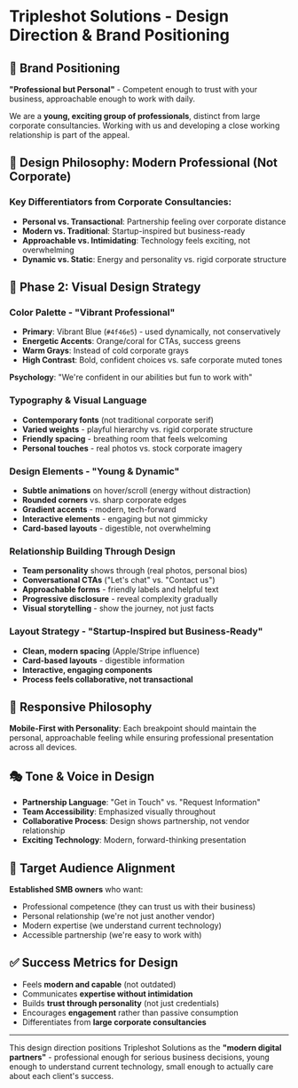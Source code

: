 # Tripleshot Solutions - Design Direction & Brand Positioning

## 🎯 **Brand Positioning**
**"Professional but Personal"** - Competent enough to trust with your business, approachable enough to work with daily.

We are a **young, exciting group of professionals**, distinct from large corporate consultancies. Working with us and developing a close working relationship is part of the appeal.

## 🚀 **Design Philosophy: Modern Professional (Not Corporate)**

### **Key Differentiators from Corporate Consultancies:**
- **Personal vs. Transactional**: Partnership feeling over corporate distance
- **Modern vs. Traditional**: Startup-inspired but business-ready
- **Approachable vs. Intimidating**: Technology feels exciting, not overwhelming
- **Dynamic vs. Static**: Energy and personality vs. rigid corporate structure

## 🎨 **Phase 2: Visual Design Strategy**

### **Color Palette - "Vibrant Professional"**
- **Primary**: Vibrant Blue (`#4f46e5`) - used dynamically, not conservatively
- **Energetic Accents**: Orange/coral for CTAs, success greens
- **Warm Grays**: Instead of cold corporate grays
- **High Contrast**: Bold, confident choices vs. safe corporate muted tones

**Psychology**: "We're confident in our abilities but fun to work with"

### **Typography & Visual Language**
- **Contemporary fonts** (not traditional corporate serif)
- **Varied weights** - playful hierarchy vs. rigid corporate structure
- **Friendly spacing** - breathing room that feels welcoming
- **Personal touches** - real photos vs. stock corporate imagery

### **Design Elements - "Young & Dynamic"**
- **Subtle animations** on hover/scroll (energy without distraction)
- **Rounded corners** vs. sharp corporate edges
- **Gradient accents** - modern, tech-forward
- **Interactive elements** - engaging but not gimmicky
- **Card-based layouts** - digestible, not overwhelming

### **Relationship Building Through Design**
- **Team personality** shows through (real photos, personal bios)
- **Conversational CTAs** ("Let's chat" vs. "Contact us")
- **Approachable forms** - friendly labels and helpful text
- **Progressive disclosure** - reveal complexity gradually
- **Visual storytelling** - show the journey, not just facts

### **Layout Strategy - "Startup-Inspired but Business-Ready"**
- **Clean, modern spacing** (Apple/Stripe influence)
- **Card-based layouts** - digestible information
- **Interactive, engaging components**
- **Process feels collaborative, not transactional**

## 📱 **Responsive Philosophy**
**Mobile-First with Personality**: Each breakpoint should maintain the personal, approachable feeling while ensuring professional presentation across all devices.

## 🎭 **Tone & Voice in Design**
- **Partnership Language**: "Get in Touch" vs. "Request Information"
- **Team Accessibility**: Emphasized visually throughout
- **Collaborative Process**: Design shows partnership, not vendor relationship
- **Exciting Technology**: Modern, forward-thinking presentation

## 🎯 **Target Audience Alignment**
**Established SMB owners** who want:
- Professional competence (they can trust us with their business)
- Personal relationship (we're not just another vendor)
- Modern expertise (we understand current technology)
- Accessible partnership (we're easy to work with)

## ✅ **Success Metrics for Design**
- Feels **modern and capable** (not outdated)
- Communicates **expertise without intimidation**
- Builds **trust through personality** (not just credentials)
- Encourages **engagement** rather than passive consumption
- Differentiates from **large corporate consultancies**

---

This design direction positions Tripleshot Solutions as the **"modern digital partners"** - professional enough for serious business decisions, young enough to understand current technology, small enough to actually care about each client's success.